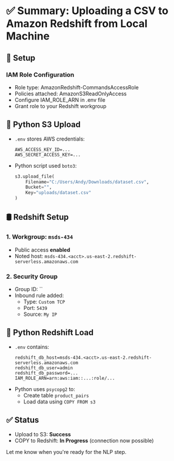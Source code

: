 
# ✅ Summary: Uploading a CSV to Amazon Redshift from Local Machine

## 🔧 Setup

### IAM Role Configuration
- Role type: AmazonRedshift-CommandsAccessRole
- Policies attached: AmazonS3ReadOnlyAccess
- Configure IAM_ROLE_ARN in .env file
- Grant role to your Redshift workgroup


## 🐍 Python S3 Upload

- `.env` stores AWS credentials:
  ```env
  AWS_ACCESS_KEY_ID=...
  AWS_SECRET_ACCESS_KEY=...
  ```
- Python script used `boto3`:
  ```python
  s3.upload_file(
      Filename="C:/Users/Andy/Downloads/dataset.csv",
      Bucket="",
      Key="uploads/dataset.csv"
  )
  ```

## 🛢️ Redshift Setup

### 1. Workgroup: `msds-434`

- Public access **enabled**
- Noted host: `msds-434.<acct>.us-east-2.redshift-serverless.amazonaws.com`

### 2. Security Group

- Group ID: ``
- Inbound rule added:
  - Type: `Custom TCP`
  - Port: `5439`
  - Source: `My IP`

## 🐘 Python Redshift Load

- `.env` contains:
  ```env
  redshift_db_host=msds-434.<acct>.us-east-2.redshift-serverless.amazonaws.com
  redshift_db_user=admin
  redshift_db_password=...
  IAM_ROLE_ARN=arn:aws:iam::...:role/...
  ```
- Python uses `psycopg2` to:
  - Create table `product_pairs`
  - Load data using `COPY FROM s3`

## ✅ Status

- Upload to S3: **Success**
- COPY to Redshift: **In Progress** (connection now possible)

Let me know when you're ready for the NLP step.
